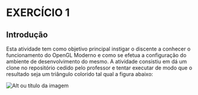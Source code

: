#  EXERCÍCIO 1

## Introdução

Esta atividade tem como objetivo principal instigar o discente a conhecer o funcionamento do OpenGL Moderno e como se efetua a configuração do ambiente de desenvolvimento do mesmo. A atividade consistiu em dá um clone no repositório cedido pelo professor e tentar executar de modo que o resultado seja um triângulo colorido tal qual a figura abaixo:

![Alt ou título da imagem](https://drive.google.com/file/d/1cA6FaKHmo-Ee3LnBP3q48rRkSWR49Iqc/view?usp=sharing)
